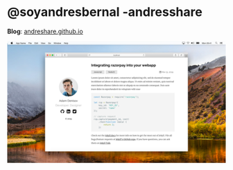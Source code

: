 # @soyandresbernal -andresshare


**Blog**: [andreshare.github.io](https://andresshare.github.io/)

![@soyadresbernal](/screenshot.png)


